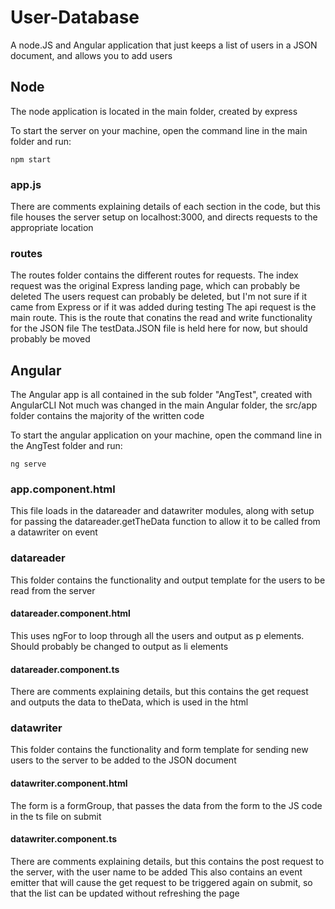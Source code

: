 # User-Database
A node.JS and Angular application that just keeps a list of users in a JSON document, and allows you to add users

## Node
The node application is located in the main folder, created by express

To start the server on your machine, open the command line in the main folder and run:
```
npm start
```
### app.js
There are comments explaining details of each section in the code, but this file houses the server setup on localhost:3000, and directs requests to the appropriate location
### routes
The routes folder contains the different routes for requests. 
The index request was the original Express landing page, which can probably be deleted
The users request can probably be deleted, but I'm not sure if it came from Express or if it was added during testing
The api request is the main route. This is the route that conatins the read and write functionality for the JSON file
The testData.JSON file is held here for now, but should probably be moved

## Angular
The Angular app is all contained in the sub folder "AngTest", created with AngularCLI
Not much was changed in the main Angular folder, the src/app folder contains the majority of the written code

To start the angular application on your machine, open the command line in the AngTest folder and run:
```
ng serve
```
### app.component.html
This file loads in the datareader and datawriter modules, along with setup for passing the datareader.getTheData function to allow it to be called from a datawriter on event
### datareader
This folder contains the functionality and output template for the users to be read from the server
#### datareader.component.html
This uses ngFor to loop through all the users and output as p elements. Should probably be changed to output as li elements
#### datareader.component.ts
There are comments explaining details, but this contains the get request and outputs the data to theData, which is used in the html 

### datawriter
This folder contains the functionality and form template for sending new users to the server to be added to the JSON document
#### datawriter.component.html
The form is a formGroup, that passes the data from the form to the JS code in the ts file on submit
#### datawriter.component.ts
There are comments explaining details, but this contains the post request to the server, with the user name to be added
This also contains an event emitter that will cause the get request to be triggered again on submit, so that the list can be updated without refreshing the page